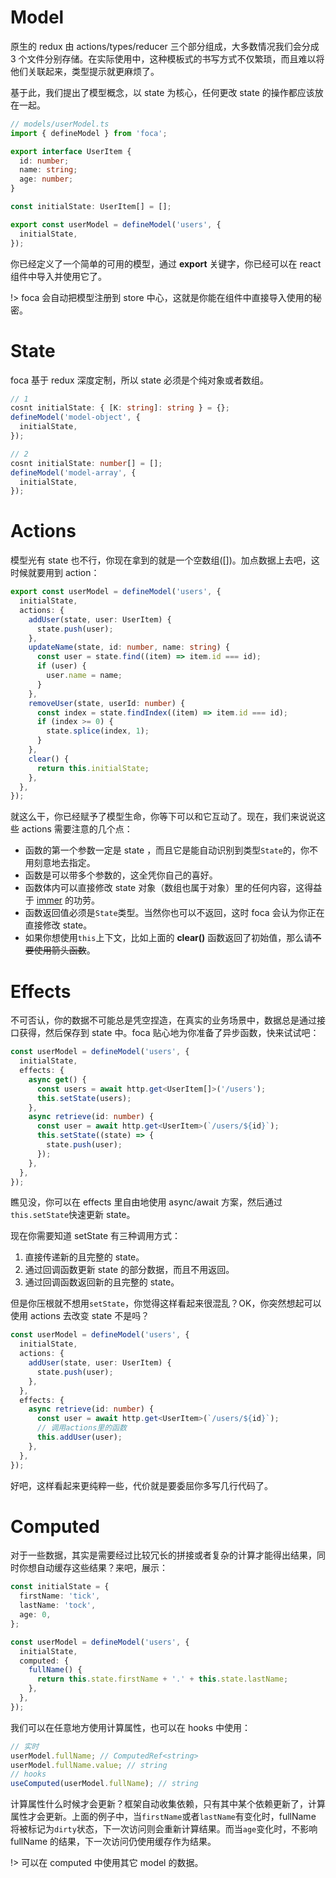 # <!-- {docsify-ignore} -->

# Model

原生的 redux 由 actions/types/reducer 三个部分组成，大多数情况我们会分成 3 个文件分别存储。在实际使用中，这种模板式的书写方式不仅繁琐，而且难以将他们关联起来，类型提示就更麻烦了。

基于此，我们提出了模型概念，以 state 为核心，任何更改 state 的操作都应该放在一起。

```typescript
// models/userModel.ts
import { defineModel } from 'foca';

export interface UserItem {
  id: number;
  name: string;
  age: number;
}

const initialState: UserItem[] = [];

export const userModel = defineModel('users', {
  initialState,
});
```

你已经定义了一个简单的可用的模型，通过 **export** 关键字，你已经可以在 react 组件中导入并使用它了。

!> foca 会自动把模型注册到 store 中心，这就是你能在组件中直接导入使用的秘密。

# State

foca 基于 redux 深度定制，所以 state 必须是个纯对象或者数组。

```typescript
// 1
cosnt initialState: { [K: string]: string } = {};
defineModel('model-object', {
  initialState,
});

// 2
cosnt initialState: number[] = [];
defineModel('model-array', {
  initialState,
});
```

# Actions

模型光有 state 也不行，你现在拿到的就是一个空数组([])。加点数据上去吧，这时候就要用到 action：

```typescript
export const userModel = defineModel('users', {
  initialState,
  actions: {
    addUser(state, user: UserItem) {
      state.push(user);
    },
    updateName(state, id: number, name: string) {
      const user = state.find((item) => item.id === id);
      if (user) {
        user.name = name;
      }
    },
    removeUser(state, userId: number) {
      const index = state.findIndex((item) => item.id === id);
      if (index >= 0) {
        state.splice(index, 1);
      }
    },
    clear() {
      return this.initialState;
    },
  },
});
```

就这么干，你已经赋予了模型生命，你等下可以和它互动了。现在，我们来说说这些 actions 需要注意的几个点：

- 函数的第一个参数一定是 state ，而且它是能自动识别到类型`State`的，你不用刻意地去指定。
- 函数是可以带多个参数的，这全凭你自己的喜好。
- 函数体内可以直接修改 state 对象（数组也属于对象）里的任何内容，这得益于 [immer](https://github.com/immerjs/immer) 的功劳。
- 函数返回值必须是`State`类型。当然你也可以不返回，这时 foca 会认为你正在直接修改 state。
- 如果你想使用`this`上下文，比如上面的 **clear()** 函数返回了初始值，那么请~~不要使用箭头函数~~。

# Effects

不可否认，你的数据不可能总是凭空捏造，在真实的业务场景中，数据总是通过接口获得，然后保存到 state 中。foca 贴心地为你准备了异步函数，快来试试吧：

```typescript
const userModel = defineModel('users', {
  initialState,
  effects: {
    async get() {
      const users = await http.get<UserItem[]>('/users');
      this.setState(users);
    },
    async retrieve(id: number) {
      const user = await http.get<UserItem>(`/users/${id}`);
      this.setState((state) => {
        state.push(user);
      });
    },
  },
});
```

瞧见没，你可以在 effects 里自由地使用 async/await 方案，然后通过`this.setState`快速更新 state。

现在你需要知道 setState 有三种调用方式：

1. 直接传递新的且完整的 state。
2. 通过回调函数更新 state 的部分数据，而且不用返回。
3. 通过回调函数返回新的且完整的 state。

但是你压根就不想用`setState`，你觉得这样看起来很混乱？OK，你突然想起可以使用 actions 去改变 state 不是吗？

```typescript
const userModel = defineModel('users', {
  initialState,
  actions: {
    addUser(state, user: UserItem) {
      state.push(user);
    },
  },
  effects: {
    async retrieve(id: number) {
      const user = await http.get<UserItem>(`/users/${id}`);
      // 调用actions里的函数
      this.addUser(user);
    },
  },
});
```

好吧，这样看起来更纯粹一些，代价就是要委屈你多写几行代码了。

# Computed

对于一些数据，其实是需要经过比较冗长的拼接或者复杂的计算才能得出结果，同时你想自动缓存这些结果？来吧，展示：

```typescript
const initialState = {
  firstName: 'tick',
  lastName: 'tock',
  age: 0,
};

const userModel = defineModel('users', {
  initialState,
  computed: {
    fullName() {
      return this.state.firstName + '.' + this.state.lastName;
    },
  },
});
```

我们可以在任意地方使用计算属性，也可以在 hooks 中使用：

```typescript
// 实时
userModel.fullName; // ComputedRef<string>
userModel.fullName.value; // string
// hooks
useComputed(userModel.fullName); // string
```

计算属性什么时候才会更新？框架自动收集依赖，只有其中某个依赖更新了，计算属性才会更新。上面的例子中，当`firstName`或者`lastName`有变化时，fullName 将被标记为`dirty`状态，下一次访问则会重新计算结果。而当`age`变化时，不影响 fullName 的结果，下一次访问仍使用缓存作为结果。

!> 可以在 computed 中使用其它 model 的数据。
